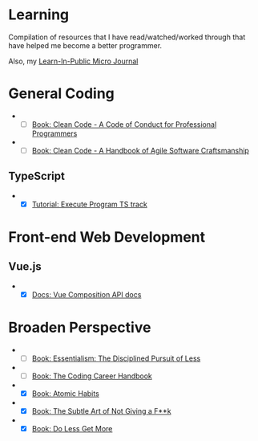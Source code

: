 # Learning
Compilation of resources that I have read/watched/worked through that have helped me become a better programmer.

Also, my [Learn-In-Public Micro Journal](https://github.com/chiubaca/learning/tree/master/journal)

# General Coding
- *[ ] [Book: Clean Code - A Code of Conduct for Professional Programmers ](https://www.goodreads.com/book/show/10284614-the-clean-coder?from_search=true&from_srp=true&qid=hjlFgvTICu&rank=2)
- *[ ] [Book: Clean Code - A Handbook of Agile Software Craftsmanship  ](https://www.goodreads.com/book/show/3735293-clean-code?from_search=true&from_srp=true&qid=hjlFgvTICu&rank=1)

## TypeScript
- *[X] [Tutorial: Execute Program TS track](https://www.executeprogram.com/courses/typescript)

# Front-end Web Development

## Vue.js
- *[X] [Docs: Vue Composition API docs](https://composition-api.vuejs.org/api.html#setup)

# Broaden Perspective
- *[ ] [Book: Essentialism: The Disciplined Pursuit of Less](https://www.goodreads.com/book/show/18077875-essentialism?from_search=true&from_srp=true&qid=AhUzfVOjtr&rank=1)
- *[ ] [Book: The Coding Career Handbook](https://www.goodreads.com/book/show/54375336-the-coding-career-handbook-guides-principles-strategies-and-tactics?from_search=true&from_srp=true&qid=5kvqgZ476m&rank=3)
- *[X] [Book: Atomic Habits](https://www.goodreads.com/book/show/40121378-atomic-habits?ac=1&from_search=true&qid=rKTDNoeadD&rank=1)
- *[X] [Book: The Subtle Art of Not Giving a F\*\*k](https://www.goodreads.com/book/show/28257707-the-subtle-art-of-not-giving-a-f-ck?ac=1&from_search=true&qid=uOLKRHgnPw&rank=1)
- *[X] [Book: Do Less Get More](https://www.goodreads.com/book/show/23493715-do-less-get-more)
